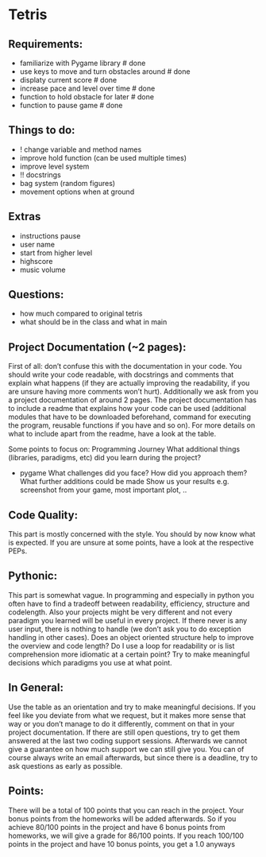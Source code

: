 # Tetris
## Requirements:
- familiarize with Pygame library            # done
- use keys to move and turn obstacles around # done
- displaty current score                     # done
- increase pace and level over time          # done    
- function to hold obstacle for later        # done
- function to pause game                     # done

## Things to do:
- ! change variable and method names 
- improve hold function (can be used multiple times)
- improve level system
- !! docstrings
- bag system (random figures)
- movement options when at ground

## Extras
- instructions pause
- user name
- start from higher level
- highscore
- music volume

## Questions:
- how much compared to original tetris
- what should be in the class and what in main

## Project Documentation (~2 pages):
First of all: don’t confuse this with the documentation in your code. You should write your
code readable, with docstrings and comments that explain what happens (if they are actually
improving the readability, if you are unsure having more comments won’t hurt). Additionally
we ask from you a project documentation of around 2 pages.
The project documentation has to include a readme that explains how your code can be
used (additional modules that have to be downloaded beforehand, command for executing
the program, reusable functions if you have and so on).
For more details on what to include apart from the readme, have a look at the table.

Some points to focus on:
Programming Journey
What additional things (libraries, paradigms, etc) did you learn during the
project?
- pygame
What challenges did you face?
How did you approach them?
What further additions could be made
Show us your results
e.g. screenshot from your game, most important plot, ..

## Code Quality:
This part is mostly concerned with the style. You should by now know what is expected. If
you are unsure at some points, have a look at the respective PEPs.

## Pythonic:
This part is somewhat vague. In programming and especially in python you often have to find
a tradeoff between readability, efficiency, structure and codelength. Also your projects might
be very different and not every paradigm you learned will be useful in every project. If there
never is any user input, there is nothing to handle (we don’t ask you to do exception handling
in other cases). Does an object oriented structure help to improve the overview and code
length? Do I use a loop for readability or is list comprehension more idiomatic at a certain
point? Try to make meaningful decisions which paradigms you use at what point.

## In General:
Use the table as an orientation and try to make meaningful decisions. If you feel like you
deviate from what we request, but it makes more sense that way or you don’t manage to do
it differently, comment on that in your project documentation. If there are still open questions,
try to get them answered at the last two coding support sessions. Afterwards we cannot give
a guarantee on how much support we can still give you. You can of course always write an
email afterwards, but since there is a deadline, try to ask questions as early as possible.

## Points:
There will be a total of 100 points that you can reach in the project. Your bonus points from
the homeworks will be added afterwards. So if you achieve 80/100 points in the project and
have 6 bonus points from homeworks, we will give a grade for 86/100 points. If you reach
100/100 points in the project and have 10 bonus points, you get a 1.0 anyways
 
